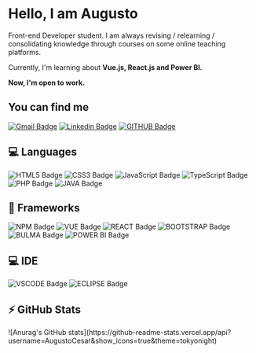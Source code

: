 <h1>Hello, I am Augusto</h1>

Front-end Developer student. 
I am always revising / relearning / consolidating knowledge through courses on some online teaching platforms.

Currently, I'm learning about <strong>Vue.js, React.js and Power BI.</strong>

<strong>Now, I'm open to work.</strong>

<h2>You can find me</h2>

[![Gmail Badge](https://img.shields.io/badge/Gmail-D14836?style=for-the-badge&logo=gmail&logoColor=white&link=mailto:augustocesar.udi@gmail.com)](mailto:augustocesar.udi@gmail.com)
[![Linkedin Badge](https://img.shields.io/badge/linkedin-%230077B5.svg?&style=for-the-badge&logo=linkedin&logoColor=white)](https://www.linkedin.com/in/augusto-cesar-fn/)
[![GITHUB Badge](https://img.shields.io/badge/GitHub-100000?style=for-the-badge&logo=github&logoColor=white)](https://github.com/AugustoCesar)


<h2>💻 Languages</h2>

![HTML5 Badge](https://img.shields.io/badge/HTML5-E34F26?style=for-the-badge&logo=html5&logoColor=white)
![CSS3 Badge](https://img.shields.io/badge/CSS3-1572B6?style=for-the-badge&logo=css3&logoColor=white)
![JavaScript Badge](https://img.shields.io/badge/JavaScript-323330?style=for-the-badge&logo=javascript&logoColor=F7DF1E)
![TypeScript Badge](https://img.shields.io/badge/TypeScript-007ACC?style=for-the-badge&logo=typescript&logoColor=white)
![PHP Badge](https://img.shields.io/badge/PHP-777BB4?style=for-the-badge&logo=php&logoColor=white)
![JAVA Badge](https://img.shields.io/badge/Java-ED8B00?style=for-the-badge&logo=java&logoColor=white)

<h2>🚀 Frameworks</h2>

![NPM Badge](https://img.shields.io/badge/npm-CB3837?style=for-the-badge&logo=npm&logoColor=white)
![VUE Badge](https://img.shields.io/badge/Vue.js-35495E?style=for-the-badge&logo=vue.js&logoColor=4FC08D)
![REACT Badge](https://img.shields.io/badge/React-20232A?style=for-the-badge&logo=react&logoColor=61DAFB)
![BOOTSTRAP Badge](https://img.shields.io/badge/Bootstrap-563D7C?style=for-the-badge&logo=bootstrap&logoColor=white)
![BULMA Badge](https://img.shields.io/badge/Bulma-00D1B2?style=for-the-badge&logo=bulma&logoColor=white)
![POWER BI Badge](https://img.shields.io/badge/PowerBI-F2C811?style=for-the-badge&logo=Power%20BI&logoColor=white)

<h2>💻 IDE</h2>

![VSCODE Badge](https://img.shields.io/badge/Visual_Studio_Code-0078D4?style=for-the-badge&logo=visual%20studio%20code&logoColor=white)
![ECLIPSE Badge](https://img.shields.io/badge/Eclipse-2C2255?style=for-the-badge&logo=eclipse)

<h2>⚡ GitHub Stats</h2>
![Anurag's GitHub stats](https://github-readme-stats.vercel.app/api?username=AugustoCesar&show_icons=true&theme=tokyonight)  
<!---
AugustoCesar/AugustoCesar is a ✨ special ✨ repository because its `README.md` (this file) appears on your GitHub profile.
You can click the Preview link to take a look at your changes.
--->
